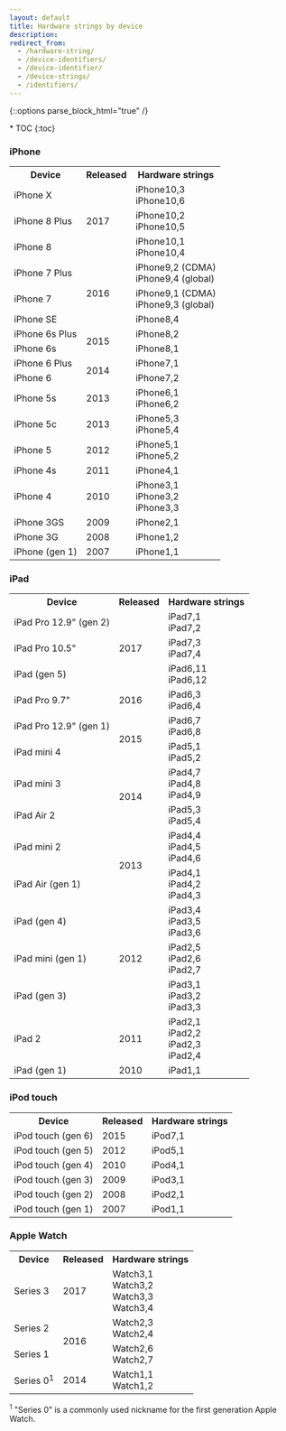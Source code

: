 ```yaml
---
layout: default
title: Hardware strings by device
description: 
redirect_from: 
  - /hardware-string/
  - /device-identifiers/
  - /device-identifier/
  - /device-strings/
  - /identifiers/
---
```

{::options parse_block_html="true" /}

<div id="compact-toc">
* TOC
{:toc}
</div>

### iPhone

<table>
  <tr>
    <th>Device</th>
    <th>Released</th>
    <th>Hardware strings</th>
  </tr>
  <tr>
    <td>iPhone X</td>
    <td rowspan="3">2017</td>
    <td>iPhone10,3<br>iPhone10,6</td>
  </tr>
  <tr>
    <td>iPhone 8 Plus</td>
    <td>iPhone10,2<br>iPhone10,5</td>
  </tr>
  <tr>
    <td>iPhone 8</td>
    <td>iPhone10,1<br>iPhone10,4</td>
  </tr>
  <tr>
    <td>iPhone 7 Plus</td>
    <td rowspan="3">2016</td>
    <td>iPhone9,2 (CDMA)<br>iPhone9,4 (global)</td>
  </tr>
  <tr>
    <td>iPhone 7</td>
    <td>iPhone9,1 (CDMA)<br>iPhone9,3 (global)</td>
  </tr>
  <tr>
    <td>iPhone SE</td>
    <td>iPhone8,4</td>
  </tr>
  <tr>
    <td>iPhone 6s Plus</td>
    <td rowspan="2">2015</td>
    <td>iPhone8,2</td>
  </tr>
  <tr>
    <td>iPhone 6s</td>
    <td>iPhone8,1</td>
  </tr>
  <tr>
    <td>iPhone 6 Plus</td>
    <td rowspan="2">2014</td>
    <td>iPhone7,1</td>
  </tr>
  <tr>
    <td>iPhone 6</td>
    <td>iPhone7,2</td>
  </tr>
  <tr>
    <td>iPhone 5s</td>
    <td>2013</td>
    <td>iPhone6,1<br>iPhone6,2</td>
  </tr>
  <tr>
    <td>iPhone 5c</td>
    <td>2013</td>
    <td>iPhone5,3<br>iPhone5,4</td>
  </tr>
  <tr>
    <td>iPhone 5</td>
    <td>2012</td>
    <td>iPhone5,1<br>iPhone5,2</td>
  </tr>
  <tr>
    <td>iPhone 4s</td>
    <td>2011</td>
    <td>iPhone4,1</td>
  </tr>
  <tr>
    <td>iPhone 4</td>
    <td>2010</td>
    <td>iPhone3,1<br>iPhone3,2<br>iPhone3,3</td>
  </tr>
  <tr>
    <td>iPhone 3GS</td>
    <td>2009</td>
    <td>iPhone2,1</td>
  </tr>
  <tr>
    <td>iPhone 3G</td>
    <td>2008</td>
    <td>iPhone1,2</td>
  </tr>
  <tr>
    <td>iPhone (gen 1)</td>
    <td>2007</td>
    <td>iPhone1,1</td>
  </tr>
</table>

### iPad

<table>
  <tr>
    <th>Device</th>
    <th>Released</th>
    <th>Hardware strings</th>
  </tr>
  <tr>
    <td>iPad Pro 12.9" (gen 2)</td>
    <td rowspan="3">2017</td>
    <td>iPad7,1<br>iPad7,2</td>
  </tr>
  <tr>
    <td>iPad Pro 10.5"</td>
    <td>iPad7,3<br>iPad7,4</td>
  </tr>
  <tr>
    <td>iPad (gen 5)</td>
    <td>iPad6,11<br>iPad6,12</td>
  </tr>
  <tr>
    <td>iPad Pro 9.7"</td>
    <td>2016</td>
    <td>iPad6,3<br>iPad6,4</td>
  </tr>
  <tr>
    <td>iPad Pro 12.9" (gen 1)</td>
    <td rowspan="2">2015</td>
    <td>iPad6,7<br>iPad6,8</td>
  </tr>
  <tr>
    <td>iPad mini 4</td>
    <td>iPad5,1<br>iPad5,2</td>
  </tr>
  <tr>
    <td>iPad mini 3</td>
    <td rowspan="2">2014</td>
    <td>iPad4,7<br>iPad4,8<br>iPad4,9</td>
  </tr>
  <tr>
    <td>iPad Air 2</td>
    <td>iPad5,3<br>iPad5,4</td>
  </tr>
  <tr>
    <td>iPad mini 2</td>
    <td rowspan="2">2013</td>
    <td>iPad4,4<br>iPad4,5<br>iPad4,6</td>
  </tr>
  <tr>
    <td>iPad Air (gen 1)</td>
    <td>iPad4,1<br>iPad4,2<br>iPad4,3</td>
  </tr>
  <tr>
    <td>iPad (gen 4)</td>
    <td rowspan="3">2012</td>
    <td>iPad3,4<br>iPad3,5<br>iPad3,6</td>
  </tr>
  <tr>
    <td>iPad mini (gen 1)</td>
    <td>iPad2,5<br>iPad2,6<br>iPad2,7</td>
  </tr>
  <tr>
    <td>iPad (gen 3)</td>
    <td>iPad3,1<br>iPad3,2<br>iPad3,3</td>
  </tr>
  <tr>
    <td>iPad 2</td>
    <td>2011</td>
    <td>iPad2,1<br>iPad2,2<br>iPad2,3<br>iPad2,4</td>
  </tr>
  <tr>
    <td>iPad (gen 1)</td>
    <td>2010</td>
    <td>iPad1,1</td>
  </tr>
</table>

### iPod touch

<table>
  <tr>
    <th>Device</th>
    <th>Released</th>
    <th>Hardware strings</th>
  </tr>
  <tr>
    <td>iPod touch (gen 6)</td>
    <td>2015</td>
    <td>iPod7,1</td>
  </tr>
  <tr>
    <td>iPod touch (gen 5)</td>
    <td>2012</td>
    <td>iPod5,1</td>
  </tr>
  <tr>
    <td>iPod touch (gen 4)</td>
    <td>2010</td>
    <td>iPod4,1</td>
  </tr>
  <tr>
    <td>iPod touch (gen 3)</td>
    <td>2009</td>
    <td>iPod3,1</td>
  </tr>
  <tr>
    <td>iPod touch (gen 2)</td>
    <td>2008</td>
    <td>iPod2,1</td>
  </tr>
  <tr>
    <td>iPod touch (gen 1)</td>
    <td>2007</td>
    <td>iPod1,1</td>
  </tr>
</table>

### Apple Watch

<table>
  <tr>
    <th>Device</th>
    <th>Released</th>
    <th>Hardware strings</th>
  </tr>
  <tr>
    <td>Series 3</td>
    <td>2017</td>
    <td>Watch3,1<br>Watch3,2<br>Watch3,3<br>Watch3,4</td>
  </tr>
  <tr>
    <td>Series 2</td>
    <td rowspan="2">2016</td>
    <td>Watch2,3<br>Watch2,4</td>
  </tr>
  <tr>
    <td>Series 1</td>
    <td>Watch2,6<br>Watch2,7</td>
  </tr>
  <tr>
    <td>Series 0<sup>1</sup></td>
    <td>2014</td>
    <td>Watch1,1<br>Watch1,2</td>
  </tr>
</table>

<sup>1</sup> "Series 0" is a commonly used nickname for the first generation Apple Watch.
